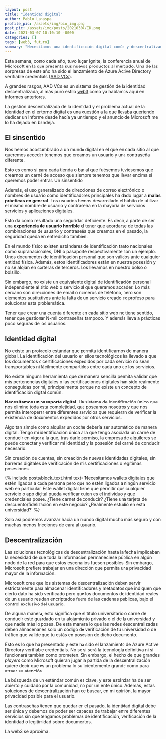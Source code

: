 ```yaml
---
layout: post
title: "Identidad digital"
author: Pablo Lanaspa
profile_pic: /assets/img/bio_img.png
post_pic: /assets/img/posts/20210307/ID.png
date: 2021-03-07 10:10:10 -0000
categories: []
tags: [web3, futuro]
summary: "Necesitamos una identificación digital común y descentralizada."
---
```


Esta semana, como cada año, tuvo lugar Ignite, la conferencia anual de Microsoft en la que presenta sus nuevos productos al mercado. Una de las sorpresas de este año ha sido el lanzamiento de Azure Active Directory verifiable credentials ([AAD VCs](https://www.microsoft.com/security/blog/?p=92888)).

A grandes rasgos, AAD VCs es un sistema de gestión de la identidad descentralizada, al más puro estilo [web3](https://planaspa.com/2021/01/24/Web3.html) como ya hablamos aquí en informes anteriores.

La gestión descentralizada de la identidad y el problema actual de la identidad en el entorno digital es una cuestión a la que llevaba queriendo dedicar un Informe desde hacía ya un tiempo y el anuncio de Microsoft me lo ha dejado en bandeja.

## El sinsentido

Nos hemos acostumbrado a un mundo digital en el que en cada sitio al que queremos acceder tenemos que crearnos un usuario y una contraseña diferente.

Esto es como si para cada tienda o bar al que fuésemos tuviesemos que crearnos un carné de acceso que siempre tenemos que llevar encima si queremos poder entrar. Un sinsentido.

Además, el uso generalizado de direcciones de correo electrónico o nombres de usuario como identificadores principales ha dado lugar a **malas prácticas en general**. Los usuarios hemos desarrollado el hábito de utilizar el mismo nombre de usuario y contraseña en la mayoría de servicios servicios y aplicaciones digitales.

Esto da como resultado una seguridad deficiente. Es decir, a parte de ser una **experiencia de usuario horrible** el tener que acordarse de todas las combinaciones de usuario y contraseña que creamos en el pasado, la seguridad queda en entredicho también. 

En el mundo físico existen estándares de identificación tanto nacionales como supranacionales, DNI o pasaporte respectivamente son un ejemplo. Unos documentos de identificación personal que son válidos ante cualquier entidad física. Además, estos identificadores están en nuestra posesión y no se alojan en carteras de terceros. Los llevamos en nuestro bolso o bolsillo.

Sin embargo, no existe un equivalente digital de identificación personal independiente al sitio web o servicio al que queramos acceder. Lo más cercano son direcciones de email o números de teléfono, pero son elementos sustitutivos ante la falta de un servicio creado ex profeso para solucionar esta problemática.

Tener que crear una cuenta diferente en cada sitio web no tiene sentido, tener que gestionar N-mil contraseñas tampoco. Y además lleva a prácticas poco seguras de los usuarios.


## Identidad digital

No existe un protocolo estándar que permita identificarnos de manera global. La identificación del usuario en silos tecnológicos ha llevado a que los documentos o certificaciones expedidos por cada servicio no sean transportables ni fácilmente compartidos entre cada uno de los servicios.

No existe ninguna herramienta que de manera sencilla permita validar que mis pertenencias digitales o las certificaciones digitales han sido realmente conseguidas por mi, principalmente porque no existe un concepto de identificación digital común.

**Necesitamos un pasaporte digital**. Un sistema de identificación único que nos elimine toda esta complejidad, que poseamos nosotros y que nos permita interoperar entre diferentes servicios que requieran de verificar la existencia de documentos expedidos por otros servicios.

Algo tan simple como alquilar un coche debería ser automático de manera digital. Tengo mi identificación única a la que tengo asociada un carné de conducir en vigor a la que, tras darle permiso, la empresa de alquileres se puede conectar y verificar mi identidad y la posesión del carné de conducir necesario.

Sin creación de cuentas, sin creación de nuevas identidades digitales, sin barreras digitales de verificación de mis certificaciones o legítimas posesiones.

{% include posts/block_text.html text='Necesitamos wallets digitales que estén ligados a cada persona pero que no estén ligados a ningún servicio web en particular. Este wallet digital tiene que permitir que cualquier servicio o app digital pueda verificar quien es el individuo y que credenciales posee. ¿Tiene carnet de conducir? ¿Tiene una tarjeta de descuento/fidelización en este negocio? ¿Realmente estudió en esta universidad?' %}

Solo así podremos avanzar hacia un mundo digital mucho más seguro y con muchas menos fricciones de cara al usuario.


## Descentralización

Las soluciones tecnológicas de descentralización hasta la fecha implicaban la necesidad de que toda la información permaneciese pública en algún nodo de la red para que estos escenarios fuesen posibles. Sin embargo, Microsoft prefiere trabajar en una dirección que permita una privacidad mayor de la información.

Microsoft cree que los sistemas de descentralización deben servir estrictamente para almacenar identificadores y metadatos que indiquen que cierto dato ha sido verificado pero que los documentos de identidad reales de un usuario residan encriptados fuera de las cadenas públicas, bajo el control exclusivo del usuario.

De alguna manera, esto significa que el título universitario o carné de conducir esté guardado en tu alojamiento privado o el de la universidad y que nadie más lo posea. De esta manera lo que las redes descentralizadas deben almacenar es solo un código de verificación de tu universidad o de tráfico que valide que tu estás en posesión de dicho documento.

Esto es lo que ha presentado y este ha sido el lanzamiento de Azure Active Directory verifiable credentials. No se si será la tecnología definitiva ni si funcionará también como prometen. Sin embargo, el hecho de que grandes *players* como Microsoft quieran jugar la partida de la descentralización quiere decir que es un problema lo suficientemente grande como para atraer su atención.

La búsqueda de un estándar común es clave, y este estándar ha de ser abierto y cuidado por la comunidad, no por un ente único. Además, estas soluciones de descentralización han de buscar, en mi opinión, la mayor privacidad posible para el usuario.

Las contraseñas tienen que quedar en el pasado, la identidad digital debe ser única y debemos de poder ser capaces de trabajar entre diferentes servicios sin que tengamos problemas de identificación, verificación de la identidad o legitimidad sobre documentos.

La web3 se aproxima.